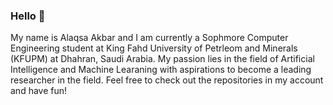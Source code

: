### Hello 👋
My name is Alaqsa Akbar and I am currently a Sophmore Computer Engineering student at King Fahd University of Petrleom and Minerals (KFUPM) at Dhahran, Saudi Arabia. My passion lies in the field of Artificial Intelligence and Machine Learaning with aspirations to become a leading researcher in the field. Feel free to check out the repositories in my account and have fun!


<!--
**alaqsa-akbar/alaqsa-akbar** is a ✨ _special_ ✨ repository because its `README.md` (this file) appears on your GitHub profile.

Here are some ideas to get you started:

- 🔭 I’m currently working on ...
- 🌱 I’m currently learning ...
- 👯 I’m looking to collaborate on ...
- 🤔 I’m looking for help with ...
- 💬 Ask me about ...
- 📫 How to reach me: ...
- 😄 Pronouns: ...
- ⚡ Fun fact: ...
-->
